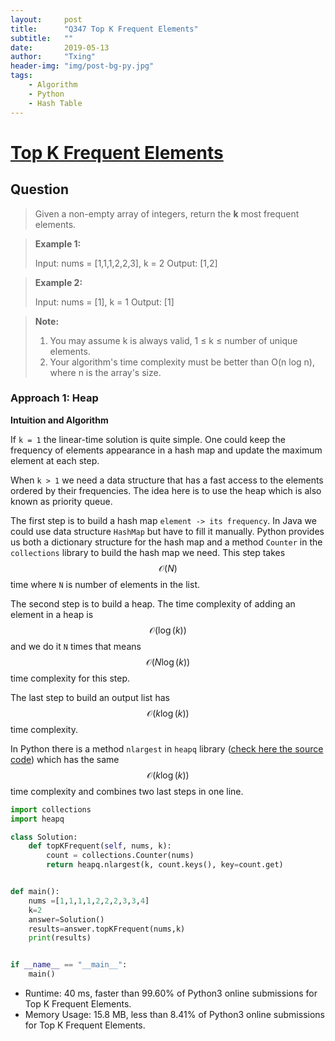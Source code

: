 ```yaml
---
layout:     post
title:      "Q347 Top K Frequent Elements"
subtitle:   ""
date:       2019-05-13
author:     "Txing"
header-img: "img/post-bg-py.jpg"
tags:
    - Algorithm
    - Python
    - Hash Table
---
```


# [Top K Frequent Elements](<https://leetcode.com/problems/top-k-frequent-elements/>)

## Question

> Given a non-empty array of integers, return the **k** most frequent elements.

> **Example 1:**
>
> Input: nums = [1,1,1,2,2,3], k = 2
> Output: [1,2]

> **Example 2:**
>
> Input: nums = [1], k = 1
> Output: [1]

> **Note:**
>
> 1. You may assume k is always valid, 1 ≤ k ≤ number of unique elements.
> 2. Your algorithm's time complexity must be better than O(n log n), where n is the array's size.

### Approach 1: Heap

**Intuition and Algorithm**

If `k = 1` the linear-time solution is quite simple. One could keep the frequency of elements appearance in a hash map and update the maximum element at each step.

When `k > 1` we need a data structure that has a fast access to the elements ordered by their frequencies. The idea here is to use the heap which is also known as priority queue. 

The first step is to build a hash map `element -> its frequency`. In Java we could use data structure `HashMap` but have to fill it manually. Python provides us both a dictionary structure for the hash map and a method `Counter` in the `collections` library to build the hash map we need. 
This step takes $$\mathcal{O}(N)$$ time where `N` is number of elements in the list.

The second step is to build a heap. The time complexity of adding an element in a heap is $$\mathcal{O}(\log(k))$$ and we do it `N` times that means $$\mathcal{O}(N \log(k))$$ time complexity for this step.

The last step to build an output list has $$\mathcal{O}(k \log(k))$$ time complexity.

In Python there is a method `nlargest` in `heapq` library ([check here the source code](https://hg.python.org/cpython/file/2.7/Lib/heapq.py#l203)) which has the same $$\mathcal{O}(k \log(k))​$$ time complexity and combines two last steps in one line.

```python
import collections
import heapq

class Solution:
    def topKFrequent(self, nums, k):
        count = collections.Counter(nums)
        return heapq.nlargest(k, count.keys(), key=count.get)


def main():
    nums =[1,1,1,1,2,2,2,3,3,4]
    k=2
    answer=Solution()
    results=answer.topKFrequent(nums,k)
    print(results)


if __name__ == "__main__":
    main()
```

- Runtime: 40 ms, faster than 99.60% of Python3 online submissions for Top K Frequent Elements.
- Memory Usage: 15.8 MB, less than 8.41% of Python3 online submissions for Top K Frequent Elements.





